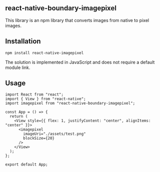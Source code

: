 ## react-native-boundary-imagepixel
This library is an npm library that converts images from native to pixel images.

## Installation
    npm install react-native-imagepixel

The solution is implemented in JavaScript and does not require a default module link.

## Usage
```
import React from "react";
import { View } from "react-native";
import imagepixel from "react-native-boundary-imagepixel"; 

const App = () => {
  return (
    <View style={{ flex: 1, justifyContent: "center", alignItems: "center" }}>
      <imagepixel 
        imageUri="./assets/test.png" 
        blockSize={20} 
      />
    </View>
  );
};

export default App;
```

